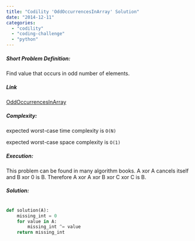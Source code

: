```yaml
---
title: "Codility 'OddOccurrencesInArray' Solution"
date: "2014-12-11"
categories: 
  - "codility"
  - "coding-challenge"
  - "python"
---
```


##### Short Problem Definition:

Find value that occurs in odd number of elements.

##### Link

[OddOccurrencesInArray](https://codility.com/demo/take-sample-test/odd_occurrences_in_array "Odd Occurrences In Array")

##### Complexity:

expected worst-case time complexity is `O(N)`

expected worst-case space complexity is `O(1)`

##### Execution:

This problem can be found in many algorithm books. A xor A cancels itself and B xor 0 is B. Therefore A xor A xor B xor C xor C is B.

##### Solution:

```python

def solution(A):
    missing_int = 0
    for value in A:
        missing_int ^= value
    return missing_int
```

